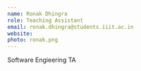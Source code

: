 ```yaml
---
name: Ronak Dhingra
role: Teaching Assistant
email: ronak.dhingra@students.iiit.ac.in
website:
photo: ronak.png
---
```


Software Engieering TA
